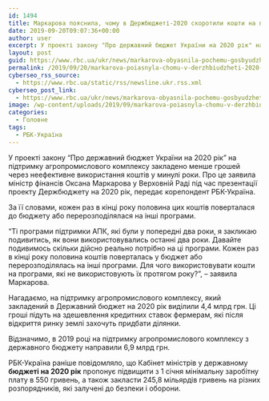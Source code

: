 ```yaml
---
id: 1494
title: Маркарова пояснила, чому в Держбюджеті-2020 скоротили кошти на підтримку АПК
date: 2019-09-20T09:07:36+00:00
author: user
excerpt: У проекті закону "Про державний бюджет України на 2020 рік" на підтримку агропромислового комплексу закладено менше грошей через неефективне використання коштів...
layout: post
guid: https://www.rbc.ua/ukr/news/markarova-obyasnila-pochemu-gosbyudzhete-1568970196.html
permalink: /2019/09/20/markarova-poiasnyla-chomu-v-derzhbiudzheti-2020-skorotyly-koshty-na-pidtrymku-apk/
cyberseo_rss_source:
  - https://www.rbc.ua/static/rss/newsline.ukr.rss.xml
cyberseo_post_link:
  - https://www.rbc.ua/ukr/news/markarova-obyasnila-pochemu-gosbyudzhete-1568970196.html
image: /wp-content/uploads/2019/09/markarova-poiasnyla-chomu-v-derzhbiudzheti-2020-skorotyly-koshty-na-pidtrymku-apk.jpg
categories:
  - Головне
tags:
  - РБК-Україна
---
```

У проекті закону &#8220;Про державний бюджет України на 2020 рік&#8221; на підтримку агропромислового комплексу закладено менше грошей через неефективне використання коштів у минулі роки. Про це заявила міністр фінансів Оксана Маркарова у Верховній Раді під час презентації проекту Держбюджету на 2020 рік, передає корепондент РБК-Україна.

За її словами, кожен раз в кінці року половина цих коштів поверталася до бюджету або перерозподілялася на інші програми.

&#8220;Ті програми підтримки АПК, які були у попередні два роки, я закликаю подивитись, як вони використовувались останні два роки. Давайте подивимось скільки дійсно реально потрібно на ці програми. Кожен раз в кінці року половина коштів поверталась у бюджет або перерозподілялась на інші програми. Для чого використовувати кошти на програми, які не використовують їх протягом року?&#8221;, &#8211; заявила Маркарова.

Нагадаємо, на підтримку агропромислового комплексу, який закладений в Державний бюджет на 2020 рік виділили 4,4 млрд грн. Ці гроші підуть на здешевлення кредитних ставок фермерам, які після відкриття ринку землі захочуть придбати ділянки.

Відзначимо, в 2019 році на підтримку агропромислового комплексу з державного бюджету направили 6,9 млрд грн.

РБК-Україна раніше повідомляло, що Кабінет міністрів у державному **бюджеті на 2020 рік** пропонує підвищити з 1 січня мінімальну заробітну плату в 550 гривень, а також закласти 245,8 мільярдів гривень на різних розпорядників, які залучені до безпеки і оборони.</p>